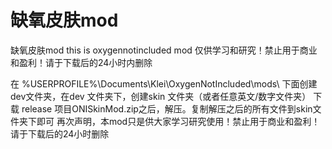 # 缺氧皮肤mod
缺氧皮肤mod
this is oxygennotincluded mod
仅供学习和研究！禁止用于商业和盈利！请于下载后的24小时内删除

在 %USERPROFILE%\Documents\Klei\OxygenNotIncluded\mods\  下面创建dev文件夹，在dev 文件夹下，创建skin 文件夹（或者任意英文/数字文件夹）
下载 release 项目ONISkinMod.zip之后，解压。复制解压之后的所有文件到skin文件夹下即可
再次声明，本mod只是供大家学习研究使用！禁止用于商业和盈利！请于下载后的24小时删除
